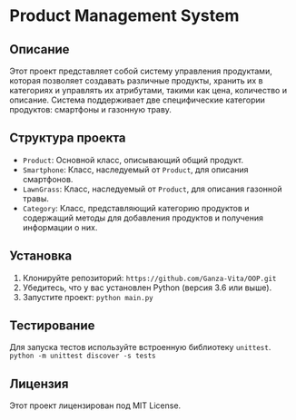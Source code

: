 # Product Management System

## Описание

Этот проект представляет собой систему управления продуктами, которая позволяет создавать различные продукты, хранить их в категориях и управлять их атрибутами, такими как цена, количество и описание. Система поддерживает две специфические категории продуктов: смартфоны и газонную траву.

## Структура проекта

- `Product`: Основной класс, описывающий общий продукт.
- `Smartphone`: Класс, наследуемый от `Product`, для описания смартфонов.
- `LawnGrass`: Класс, наследуемый от `Product`, для описания газонной травы.
- `Category`: Класс, представляющий категорию продуктов и содержащий методы для добавления продуктов и получения информации о них.

## Установка

1. Клонируйте репозиторий:
 `https://github.com/Ganza-Vita/OOP.git`
2. Убедитесь, что у вас установлен Python (версия 3.6 или выше).
3. Запустите проект:
`python main.py`

## Тестирование

Для запуска тестов используйте встроенную библиотеку `unittest`.
`python -m unittest discover -s tests`

## Лицензия

Этот проект лицензирован под MIT License.